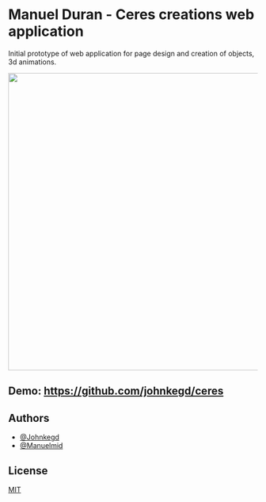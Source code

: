 
# Manuel Duran - Ceres creations web application

Initial prototype of web application for page design and creation of objects, 3d animations.

<a href="https://www.github.com/johnkegd/ceres" target="_blank"><img src="https://media.giphy.com/media/T8LLTqZTd8NaPLctMs/giphy.gif" height="600px" width="10000px"/></a>


## Demo: https://github.com/johnkegd/ceres


## Authors

- [@Johnkegd](https://www.github.com/johnkegd)
- [@Manuelmid](https://www.github.com/manuelmid)


## License

[MIT](https://choosealicense.com/licenses/mit/)

